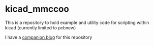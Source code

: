 # kicad_mmccoo
This is a repository to hold example and utility code for scripting within kicad (currently limited to pcbnew)


I have a [companion blog](https://kicad.mmccoo.com/) for this repository


